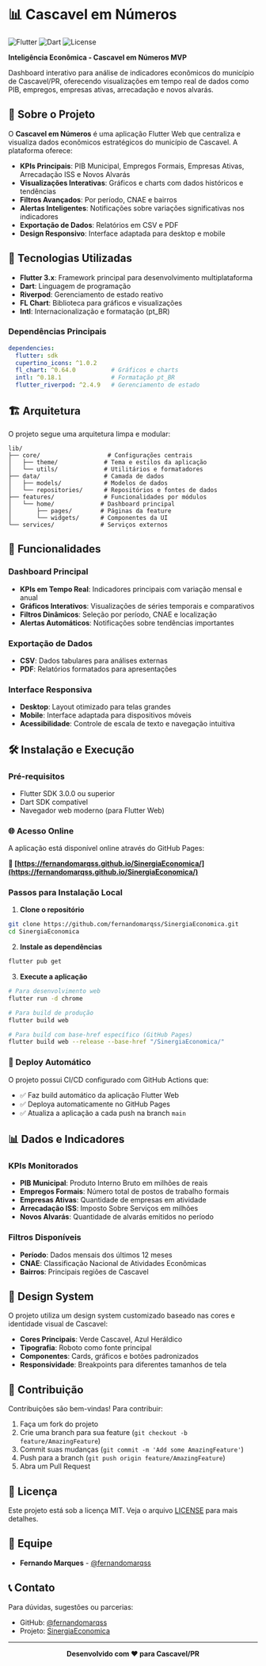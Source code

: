 # 📊 Cascavel em Números

![Flutter](https://img.shields.io/badge/Flutter-02569B?style=for-the-badge&logo=flutter&logoColor=white)
![Dart](https://img.shields.io/badge/Dart-0175C2?style=for-the-badge&logo=dart&logoColor=white)
![License](https://img.shields.io/badge/License-MIT-green.svg?style=for-the-badge)

**Inteligência Econômica - Cascavel em Números MVP**

Dashboard interativo para análise de indicadores econômicos do município de Cascavel/PR, oferecendo visualizações em tempo real de dados como PIB, empregos, empresas ativas, arrecadação e novos alvarás.

## 🎯 Sobre o Projeto

O **Cascavel em Números** é uma aplicação Flutter Web que centraliza e visualiza dados econômicos estratégicos do município de Cascavel. A plataforma oferece:

- **KPIs Principais**: PIB Municipal, Empregos Formais, Empresas Ativas, Arrecadação ISS e Novos Alvarás
- **Visualizações Interativas**: Gráficos e charts com dados históricos e tendências
- **Filtros Avançados**: Por período, CNAE e bairros
- **Alertas Inteligentes**: Notificações sobre variações significativas nos indicadores
- **Exportação de Dados**: Relatórios em CSV e PDF
- **Design Responsivo**: Interface adaptada para desktop e mobile

## 🚀 Tecnologias Utilizadas

- **Flutter 3.x**: Framework principal para desenvolvimento multiplataforma
- **Dart**: Linguagem de programação
- **Riverpod**: Gerenciamento de estado reativo
- **FL Chart**: Biblioteca para gráficos e visualizações
- **Intl**: Internacionalização e formatação (pt_BR)

### Dependências Principais

```yaml
dependencies:
  flutter: sdk
  cupertino_icons: ^1.0.2
  fl_chart: ^0.64.0          # Gráficos e charts
  intl: ^0.18.1              # Formatação pt_BR
  flutter_riverpod: ^2.4.9   # Gerenciamento de estado
```

## 🏗️ Arquitetura

O projeto segue uma arquitetura limpa e modular:

```
lib/
├── core/                   # Configurações centrais
│   ├── theme/             # Tema e estilos da aplicação
│   └── utils/             # Utilitários e formatadores
├── data/                  # Camada de dados
│   ├── models/            # Modelos de dados
│   └── repositories/      # Repositórios e fontes de dados
├── features/              # Funcionalidades por módulos
│   └── home/             # Dashboard principal
│       ├── pages/        # Páginas da feature
│       └── widgets/      # Componentes da UI
└── services/             # Serviços externos
```

## 📱 Funcionalidades

### Dashboard Principal
- **KPIs em Tempo Real**: Indicadores principais com variação mensal e anual
- **Gráficos Interativos**: Visualizações de séries temporais e comparativos
- **Filtros Dinâmicos**: Seleção por período, CNAE e localização
- **Alertas Automáticos**: Notificações sobre tendências importantes

### Exportação de Dados
- **CSV**: Dados tabulares para análises externas
- **PDF**: Relatórios formatados para apresentações

### Interface Responsiva
- **Desktop**: Layout otimizado para telas grandes
- **Mobile**: Interface adaptada para dispositivos móveis
- **Acessibilidade**: Controle de escala de texto e navegação intuitiva

## 🛠️ Instalação e Execução

### Pré-requisitos
- Flutter SDK 3.0.0 ou superior
- Dart SDK compatível
- Navegador web moderno (para Flutter Web)

### 🌐 Acesso Online

A aplicação está disponível online através do GitHub Pages:

**🔗 [https://fernandomarqss.github.io/SinergiaEconomica/](https://fernandomarqss.github.io/SinergiaEconomica/)**

### Passos para Instalação Local

1. **Clone o repositório**
```bash
git clone https://github.com/fernandomarqss/SinergiaEconomica.git
cd SinergiaEconomica
```

2. **Instale as dependências**
```bash
flutter pub get
```

3. **Execute a aplicação**
```bash
# Para desenvolvimento web
flutter run -d chrome

# Para build de produção
flutter build web

# Para build com base-href específico (GitHub Pages)
flutter build web --release --base-href "/SinergiaEconomica/"
```

### 🚀 Deploy Automático

O projeto possui CI/CD configurado com GitHub Actions que:
- ✅ Faz build automático da aplicação Flutter Web
- ✅ Deploya automaticamente no GitHub Pages
- ✅ Atualiza a aplicação a cada push na branch `main`

## 📊 Dados e Indicadores

### KPIs Monitorados
- **PIB Municipal**: Produto Interno Bruto em milhões de reais
- **Empregos Formais**: Número total de postos de trabalho formais
- **Empresas Ativas**: Quantidade de empresas em atividade
- **Arrecadação ISS**: Imposto Sobre Serviços em milhões
- **Novos Alvarás**: Quantidade de alvarás emitidos no período

### Filtros Disponíveis
- **Período**: Dados mensais dos últimos 12 meses
- **CNAE**: Classificação Nacional de Atividades Econômicas
- **Bairros**: Principais regiões de Cascavel

## 🎨 Design System

O projeto utiliza um design system customizado baseado nas cores e identidade visual de Cascavel:

- **Cores Principais**: Verde Cascavel, Azul Heráldico
- **Tipografia**: Roboto como fonte principal
- **Componentes**: Cards, gráficos e botões padronizados
- **Responsividade**: Breakpoints para diferentes tamanhos de tela

## 🤝 Contribuição

Contribuições são bem-vindas! Para contribuir:

1. Faça um fork do projeto
2. Crie uma branch para sua feature (`git checkout -b feature/AmazingFeature`)
3. Commit suas mudanças (`git commit -m 'Add some AmazingFeature'`)
4. Push para a branch (`git push origin feature/AmazingFeature`)
5. Abra um Pull Request

## 📄 Licença

Este projeto está sob a licença MIT. Veja o arquivo [LICENSE](LICENSE) para mais detalhes.

## 👥 Equipe

- **Fernando Marques** - [@fernandomarqss](https://github.com/fernandomarqss)

## 📞 Contato

Para dúvidas, sugestões ou parcerias:
- GitHub: [@fernandomarqss](https://github.com/fernandomarqss)
- Projeto: [SinergiaEconomica](https://github.com/fernandomarqss/SinergiaEconomica)

---

<div align="center">
  <strong>Desenvolvido com ❤️ para Cascavel/PR</strong>
</div>
